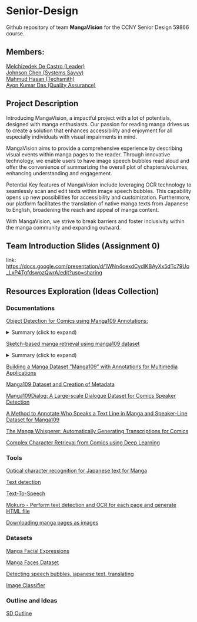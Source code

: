 # Senior-Design
Github repository of team **MangaVision** for the CCNY Senior Design 59866 course.
## Members:
[Melchizedek De Castro (Leader)](https://github.com/zehdi02)\
[Johnson Chen (Systems Savvy)](https://github.com/JohnsonChen22002)\
[Mahmud Hasan (Techsmith)](https://github.com/QuodFinis)\
[Ayon Kumar Das (Quality Assurance)](https://github.com/lastMinuteGuy)

## Project Description

Introducing MangaVision, a impactful project with a lot of potentials, designed with manga enthusiasts. Our passion for reading manga drives us to create a solution that enhances accessibility and enjoyment for all especially individuals with visual impairments in mind.

MangaVision aims to provide a comprehensive experience by describing visual events within manga pages to the reader. Through innovative technology, we enable users to have image speech bubbles read aloud and offer the convenience of summarizing the overall plot of chapters/volumes, enhancing understanding and engagement.

Potential Key features of MangaVision include leveraging OCR technology to seamlessly scan and edit texts within image speech bubbles. This capability opens up new possibilities for accessibility and customization. Furthermore, our platform facilitates the translation of native manga texts from Japanese to English, broadening the reach and appeal of manga content.

With MangaVision, we strive to break barriers and foster inclusivity within the manga community and expanding outward. 

## Team Introduction Slides (Assignment 0)
link: https://docs.google.com/presentation/d/1WNn4oexdCydlKBAyXx5dTc79Uo_LxP4TgfdswozQwrA/edit?usp=sharing

## Resources Exploration (Ideas Collection)

### Documentations
[Object Detection for Comics using Manga109 Annotations:](https://arxiv.org/pdf/1803.08670.pdf)
<details>
  <summary>Summary (click to expand)</summary>
  <p>The article introduces solutions for object detection in comics, notably the Manga109-annotations dataset and the SSD300-fork method. Created over eight months, Manga109-annotations provides comprehensive annotations for bounding boxes, character names, and text contents. SSD300-fork addresses assignment issues by replicating the detection layer for each category, outperforming other CNN-based methods with a 3% mAP improvement and a 9% boost in face detection accuracy over SSD300. Application of SSD300-fork to eBDtheque demonstrates significant advancements in body detection compared to existing methods. </p>
</details>

[Sketch-based manga retrieval using manga109 dataset](https://link.springer.com/content/pdf/10.1007/s11042-016-4020-z.pdf)
<details>
  <summary>Summary (click to expand)</summary>
  <p> The article presents a comprehensive sketch-based manga retrieval system along with novel query methodologies, featuring margin area labeling, EOH feature description with screen tone removal, and approximate nearest-neighbor search using product quantization. It introduces the Manga109 dataset, comprising 21,142 manga images drawn by 94 professional artists, making it the largest manga image dataset available for research. Experimental results demonstrate the system's efficiency and scalability, achieving rapid retrieval from a vast number of pages. Notably, the system captures author characteristics through edge histogram features, enabling retrieval of characters drawn by the same artist. Furthermore, query interactions like relevance feedback facilitate content-based searches, retrieving specific character expressions across various manga titles. The paper suggests future directions involving the integration of sketch and keyword-based searches, promising further advancements in manga retrieval technology. </p>
</details>

[Building a Manga Dataset ”Manga109” with Annotations for Multimedia Applications](https://arxiv.org/pdf/2005.04425.pdf)

[Manga109 Dataset and Creation of Metadata](https://dl.acm.org/doi/pdf/10.1145/3011549.3011551)

[Manga109Dialog: A Large-scale Dialogue Dataset for Comics Speaker Detection](https://arxiv.org/pdf/2306.17469.pdf)

[A Method to Annotate Who Speaks a Text Line in Manga and Speaker-Line Dataset for Manga109](https://dl.nkmr-lab.org/papers/403/paper.pdf)

[The Manga Whisperer: Automatically Generating Transcriptions for Comics](https://arxiv.org/pdf/2401.10224.pdf)

[Complex Character Retrieval from Comics using Deep Learning](https://www.ams.giti.waseda.ac.jp/data/pdf-files/2019_IEICE_GC_bs_04_018.pdf)

### Tools
[Optical character recognition for Japanese text for Manga](https://github.com/kha-white/manga-ocr)

[Text detection](https://github.com/dmMaze/comic-text-detector)

[Text-To-Speech](https://github.com/mozilla/TTS)

[Mokuro - Perform text detection and OCR for each page and generate HTML file](https://github.com/kha-white/mokuro)

[Downloading manga pages as images](https://github.com/manga-download/hakuneko)

### Datasets
[Manga Facial Expressions](https://www.kaggle.com/datasets/mertkkl/manga-facial-expressions)

[Manga Faces Dataset](https://www.kaggle.com/datasets/davidgamalielarcos/manga-faces-dataset)

[Detecting speech bubbles, japanese text, translating](https://www.kaggle.com/datasets/aasimsani/ampd-base)

[Image Classifier](https://www.kaggle.com/datasets/ibrahimserouis99/one-piece-image-classifier)

### Outline and Ideas

[SD Outline](https://docs.google.com/document/d/1Q3Uw8UuIPxLry2x__Ho96tgG0YmFKRJOzUxRCji3SqQ/edit)
